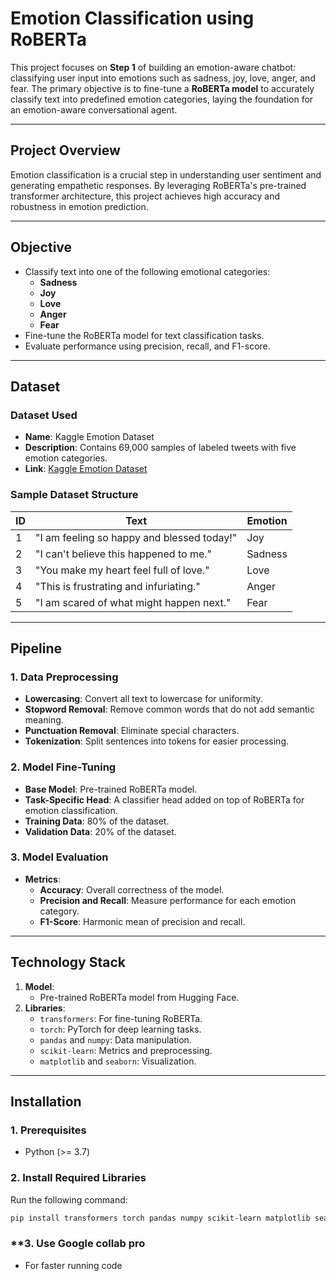 # Emotion Classification using RoBERTa

This project focuses on **Step 1** of building an emotion-aware chatbot: classifying user input into emotions such as sadness, joy, love, anger, and fear. The primary objective is to fine-tune a **RoBERTa model** to accurately classify text into predefined emotion categories, laying the foundation for an emotion-aware conversational agent.

---

## **Project Overview**

Emotion classification is a crucial step in understanding user sentiment and generating empathetic responses. By leveraging RoBERTa's pre-trained transformer architecture, this project achieves high accuracy and robustness in emotion prediction.

---

## **Objective**

- Classify text into one of the following emotional categories:
  - **Sadness**
  - **Joy**
  - **Love**
  - **Anger**
  - **Fear**
- Fine-tune the RoBERTa model for text classification tasks.
- Evaluate performance using precision, recall, and F1-score.

---

## **Dataset**

### **Dataset Used**
- **Name**: Kaggle Emotion Dataset
- **Description**: Contains 69,000 samples of labeled tweets with five emotion categories.
- **Link**: [Kaggle Emotion Dataset](https://www.kaggle.com/code/abdmental01/emotions-analysis-gru-94/notebook#About-the-Dataset)

### **Sample Dataset Structure**
| **ID** | **Text**                                      | **Emotion** |
|--------|-----------------------------------------------|-------------|
| 1      | "I am feeling so happy and blessed today!"    | Joy         |
| 2      | "I can't believe this happened to me."        | Sadness     |
| 3      | "You make my heart feel full of love."        | Love        |
| 4      | "This is frustrating and infuriating."        | Anger       |
| 5      | "I am scared of what might happen next."      | Fear        |

---

## **Pipeline**

### **1. Data Preprocessing**
- **Lowercasing**: Convert all text to lowercase for uniformity.
- **Stopword Removal**: Remove common words that do not add semantic meaning.
- **Punctuation Removal**: Eliminate special characters.
- **Tokenization**: Split sentences into tokens for easier processing.

### **2. Model Fine-Tuning**
- **Base Model**: Pre-trained RoBERTa model.
- **Task-Specific Head**: A classifier head added on top of RoBERTa for emotion classification.
- **Training Data**: 80% of the dataset.
- **Validation Data**: 20% of the dataset.

### **3. Model Evaluation**
- **Metrics**:
  - **Accuracy**: Overall correctness of the model.
  - **Precision and Recall**: Measure performance for each emotion category.
  - **F1-Score**: Harmonic mean of precision and recall.

---

## **Technology Stack**

1. **Model**:
   - Pre-trained RoBERTa model from Hugging Face.
2. **Libraries**:
   - `transformers`: For fine-tuning RoBERTa.
   - `torch`: PyTorch for deep learning tasks.
   - `pandas` and `numpy`: Data manipulation.
   - `scikit-learn`: Metrics and preprocessing.
   - `matplotlib` and `seaborn`: Visualization.

---

## **Installation**

### **1. Prerequisites**
- Python (>= 3.7)

### **2. Install Required Libraries**
Run the following command:
```bash
pip install transformers torch pandas numpy scikit-learn matplotlib seaborn
```

### **3. Use Google collab pro 
- For faster running code 
